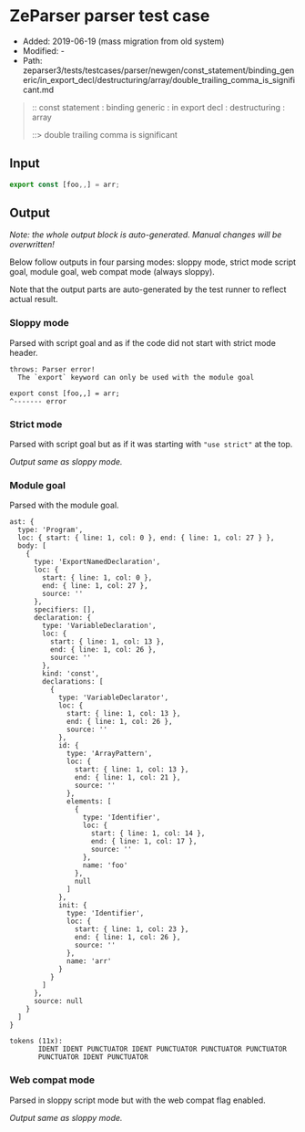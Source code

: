 # ZeParser parser test case

- Added: 2019-06-19 (mass migration from old system)
- Modified: -
- Path: zeparser3/tests/testcases/parser/newgen/const_statement/binding_generic/in_export_decl/destructuring/array/double_trailing_comma_is_significant.md

> :: const statement : binding generic : in export decl : destructuring : array
>
> ::> double trailing comma is significant

## Input

`````js
export const [foo,,] = arr;
`````

## Output

_Note: the whole output block is auto-generated. Manual changes will be overwritten!_

Below follow outputs in four parsing modes: sloppy mode, strict mode script goal, module goal, web compat mode (always sloppy).

Note that the output parts are auto-generated by the test runner to reflect actual result.

### Sloppy mode

Parsed with script goal and as if the code did not start with strict mode header.

`````
throws: Parser error!
  The `export` keyword can only be used with the module goal

export const [foo,,] = arr;
^------- error
`````

### Strict mode

Parsed with script goal but as if it was starting with `"use strict"` at the top.

_Output same as sloppy mode._

### Module goal

Parsed with the module goal.

`````
ast: {
  type: 'Program',
  loc: { start: { line: 1, col: 0 }, end: { line: 1, col: 27 } },
  body: [
    {
      type: 'ExportNamedDeclaration',
      loc: {
        start: { line: 1, col: 0 },
        end: { line: 1, col: 27 },
        source: ''
      },
      specifiers: [],
      declaration: {
        type: 'VariableDeclaration',
        loc: {
          start: { line: 1, col: 13 },
          end: { line: 1, col: 26 },
          source: ''
        },
        kind: 'const',
        declarations: [
          {
            type: 'VariableDeclarator',
            loc: {
              start: { line: 1, col: 13 },
              end: { line: 1, col: 26 },
              source: ''
            },
            id: {
              type: 'ArrayPattern',
              loc: {
                start: { line: 1, col: 13 },
                end: { line: 1, col: 21 },
                source: ''
              },
              elements: [
                {
                  type: 'Identifier',
                  loc: {
                    start: { line: 1, col: 14 },
                    end: { line: 1, col: 17 },
                    source: ''
                  },
                  name: 'foo'
                },
                null
              ]
            },
            init: {
              type: 'Identifier',
              loc: {
                start: { line: 1, col: 23 },
                end: { line: 1, col: 26 },
                source: ''
              },
              name: 'arr'
            }
          }
        ]
      },
      source: null
    }
  ]
}

tokens (11x):
       IDENT IDENT PUNCTUATOR IDENT PUNCTUATOR PUNCTUATOR PUNCTUATOR
       PUNCTUATOR IDENT PUNCTUATOR
`````


### Web compat mode

Parsed in sloppy script mode but with the web compat flag enabled.

_Output same as sloppy mode._
